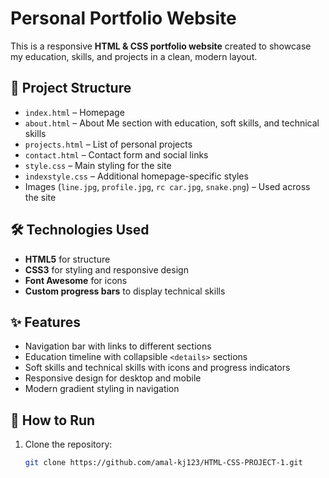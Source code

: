 # Personal Portfolio Website

This is a responsive **HTML & CSS portfolio website** created to showcase my education, skills, and projects in a clean, modern layout.

## 📂 Project Structure
- `index.html` – Homepage  
- `about.html` – About Me section with education, soft skills, and technical skills  
- `projects.html` – List of personal projects  
- `contact.html` – Contact form and social links  
- `style.css` – Main styling for the site  
- `indexstyle.css` – Additional homepage-specific styles  
- Images (`line.jpg`, `profile.jpg`, `rc car.jpg`, `snake.png`) – Used across the site  

## 🛠️ Technologies Used
- **HTML5** for structure  
- **CSS3** for styling and responsive design  
- **Font Awesome** for icons  
- **Custom progress bars** to display technical skills  

## ✨ Features
- Navigation bar with links to different sections  
- Education timeline with collapsible `<details>` sections  
- Soft skills and technical skills with icons and progress indicators  
- Responsive design for desktop and mobile  
- Modern gradient styling in navigation  



## 🚀 How to Run
1. Clone the repository:
   ```bash
   git clone https://github.com/amal-kj123/HTML-CSS-PROJECT-1.git
